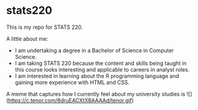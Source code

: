 # stats220

This is my repo for STATS 220. 

A little about me:

- I am undertaking a degree in a Bachelor of Science in Computer Science.
- I am taking STATS 220 because the content and skills being taught in this course looks interesting and applicable to careers in analyst roles.
- I am interested in learning about the R programming language and gaining more experience with HTML and CSS.

A meme that captures how I currently feel about my university studies is ![]
(https://c.tenor.com/8druEACXtX8AAAAd/tenor.gif)
